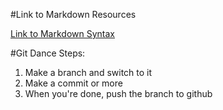 #Link to Markdown Resources 

[Link to Markdown Syntax](https://www.markdownguide.org/basic-syntax/)

#Git Dance
Steps:
1. Make a branch and switch to it
2. Make a commit or more
3. When you're done, push the branch to github
